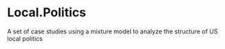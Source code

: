 # Local.Politics
A set of case studies using a mixture model to analyze the structure of US local politics
